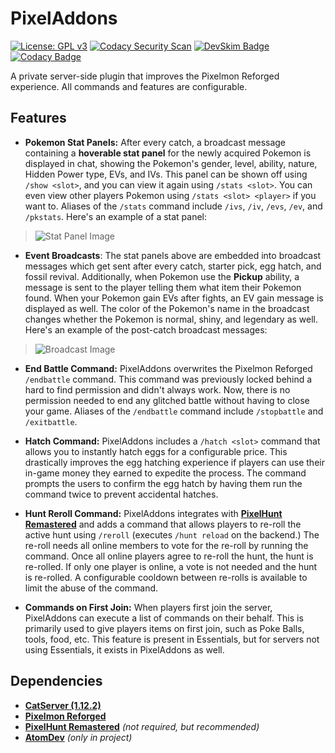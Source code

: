 # PixelAddons

[![License: GPL v3](https://img.shields.io/badge/License-GPLv3-blue.svg)](https://www.gnu.org/licenses/gpl-3.0)
[![Codacy Security Scan](https://github.com/Foulest/PixelAddons/actions/workflows/codacy.yml/badge.svg)](https://github.com/Foulest/PixelAddons/actions/workflows/codacy.yml)
[![DevSkim Badge](https://github.com/Foulest/PixelAddons/actions/workflows/devskim.yml/badge.svg)](https://github.com/Foulest/PixelAddons/actions/workflows/devskim.yml)
[![Codacy Badge](https://app.codacy.com/project/badge/Grade/338803e66b67417686545c92133604a9)](https://app.codacy.com/gh/Foulest/PixelAddons/dashboard?utm_source=gh&utm_medium=referral&utm_content=&utm_campaign=Badge_grade)

A private server-side plugin that improves the Pixelmon Reforged experience. All commands and features are configurable.

## Features
- **Pokemon Stat Panels:** After every catch, a broadcast message containing a **hoverable stat panel** for the newly acquired Pokemon is displayed in chat, showing the Pokemon's gender, level, ability, nature, Hidden Power type, EVs, and IVs. This panel can be shown off using `/show <slot>`, and you can view it again using `/stats <slot>`. You can even view other players Pokemon using `/stats <slot> <player>` if you want to. Aliases of the `/stats` command include `/ivs`, `/iv`, `/evs`, `/ev`, and `/pkstats`. Here's an example of a stat panel:

> ![Stat Panel Image](https://i.imgur.com/DcmbssN.png)

- **Event Broadcasts**: The stat panels above are embedded into broadcast messages which get sent after every catch, starter pick, egg hatch, and fossil revival. Additionally, when Pokemon use the **Pickup** ability, a message is sent to the player telling them what item their Pokemon found. When your Pokemon gain EVs after fights, an EV gain message is displayed as well. The color of the Pokemon's name in the broadcast changes whether the Pokemon is normal, shiny, and legendary as well. Here's an example of the post-catch broadcast messages:

> ![Broadcast Image](https://i.imgur.com/rXqzPWK.png)

- **End Battle Command:** PixelAddons overwrites the Pixelmon Reforged `/endbattle` command. This command was previously locked behind a hard to find permission and didn't always work. Now, there is no permission needed to end any glitched battle without having to close your game. Aliases of the `/endbattle` command include `/stopbattle` and `/exitbattle`.

- **Hatch Command:** PixelAddons includes a `/hatch <slot>` command that allows you to instantly hatch eggs for a configurable price. This drastically improves the egg hatching experience if players can use their in-game money they earned to expedite the process. The command prompts the users to confirm the egg hatch by having them run the command twice to prevent accidental hatches.

- **Hunt Reroll Command:** PixelAddons integrates with **[PixelHunt Remastered](https://pixelmonmod.com/wiki/PixelHunt_Remastered)** and adds a command that allows players to re-roll the active hunt using `/reroll` (executes `/hunt reload` on the backend.) The re-roll needs all online members to vote for the re-roll by running the command. Once all online players agree to re-roll the hunt, the hunt is re-rolled. If only one player is online, a vote is not needed and the hunt is re-rolled. A configurable cooldown between re-rolls is available to limit the abuse of the command.

- **Commands on First Join:** When players first join the server, PixelAddons can execute a list of commands on their behalf. This is primarily used to give players items on first join, such as Poke Balls, tools, food, etc. This feature is present in Essentials, but for servers not using Essentials, it exists in PixelAddons as well.

## Dependencies
- **[CatServer (1.12.2)](https://catmc.org/)**
- **[Pixelmon Reforged](https://reforged.gg)**
- **[PixelHunt Remastered](https://pixelmonmod.com/wiki/PixelHunt_Remastered)** *(not required, but recommended)*
- **[AtomDev](https://github.com/josephworks/AtomMC)** *(only in project)*
